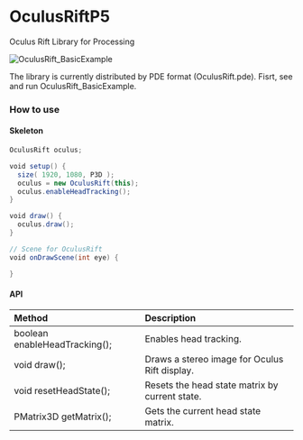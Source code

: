 # OculusRiftP5
Oculus Rift Library for Processing

![OculusRift_BasicExample](https://raw.githubusercontent.com/kougaku/OculusRiftP5/master/OculusRift_BasicExample/screenshot.png)


The library is currently distributed by PDE format (OculusRift.pde).
Fisrt, see and run OculusRift_BasicExample.



### How to use

#### Skeleton

```scala
OculusRift oculus;

void setup() {
  size( 1920, 1080, P3D );
  oculus = new OculusRift(this);
  oculus.enableHeadTracking();
}

void draw() {
  oculus.draw();
}

// Scene for OculusRift
void onDrawScene(int eye) {

}
```


#### API

| Method  | Description |
|:---------|:------------|
|boolean enableHeadTracking(); |Enables head tracking. |
|void draw();| Draws a stereo image for Oculus Rift display.|
|void resetHeadState();| Resets the head state matrix by current state.|
|PMatrix3D getMatrix();| Gets the current head state matrix.|